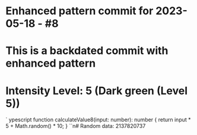 ﻿# Enhanced pattern commit for 2023-05-18 - #8
# This is a backdated commit with enhanced pattern
# Intensity Level: 5 (Dark green (Level 5))
`	ypescript
function calculateValue8(input: number): number {
    return input * 5 + Math.random() * 10;
}
``n# Random data: 2137820737

